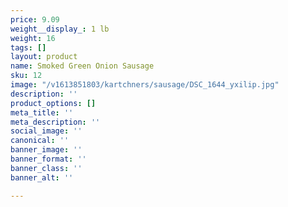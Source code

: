 ```yaml
---
price: 9.09
weight__display_: 1 lb
weight: 16
tags: []
layout: product
name: Smoked Green Onion Sausage
sku: 12
image: "/v1613851803/kartchners/sausage/DSC_1644_yxilip.jpg"
description: ''
product_options: []
meta_title: ''
meta_description: ''
social_image: ''
canonical: ''
banner_image: ''
banner_format: ''
banner_class: ''
banner_alt: ''

---
```

